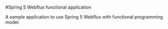 #Spring 5 Webflux functional application

A sample application to use Spring 5 Webflux with functional programming model.